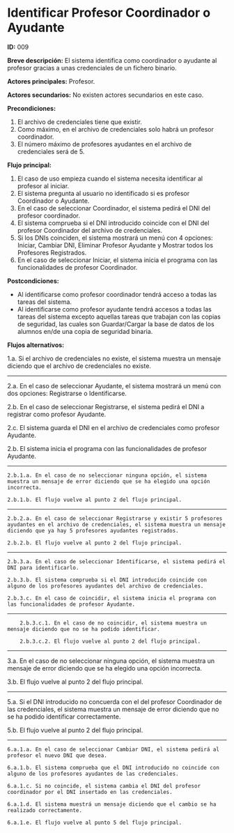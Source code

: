 # Identificar Profesor Coordinador o Ayudante

**ID:** 009

**Breve descripción:** El sistema identifica como coordinador o ayudante al profesor gracias a unas credenciales de un fichero binario.

**Actores principales:** Profesor.

**Actores secundarios:** No existen actores secundarios en este caso.

**Precondiciones:**

1. El archivo de credenciales tiene que existir.
2. Como máximo, en el archivo de credenciales solo habrá un profesor coordinador.
3. El número máximo de profesores ayudantes en el archivo de credenciales será de 5.

**Flujo principal:**

1. El caso de uso empieza cuando el sistema necesita identificar al profesor al iniciar.
2. El sistema pregunta al usuario no identificado si es profesor Coordinador o Ayudante.
3. En el caso de seleccionar Coordinador, el sistema pedirá el DNI del profesor coordinador.
4. El sistema comprueba si el DNI introducido coincide con el DNI del profesor Coordinador del archivo de credenciales.
5. Si los DNIs coinciden, el sistema mostrará un menú con 4 opciones: Iniciar, Cambiar DNI, Eliminar Profesor Ayudante y Mostrar todos los Profesores Registrados.
6. En el caso de seleccionar Iniciar, el sistema inicia el programa con las funcionalidades de profesor Coordinador.

**Postcondiciones:**

* Al identificarse como profesor coordinador tendrá acceso a todas las tareas del sistema.
* Al identificarse como profesor ayudante tendrá accesos a todas las tareas del sistema excepto aquellas tareas que trabajan con las copias de seguridad, las cuales son Guardar/Cargar la base de datos de los alumnos en/de una copia de seguridad binaria.

**Flujos alternativos:**

1.a. Si el archivo de credenciales no existe, el sistema muestra un mensaje diciendo que el archivo de credenciales no existe.

---

2.a. En el caso de seleccionar Ayudante, el sistema mostrará un menú con dos opciones: Registrarse o Identificarse.

2.b. En el caso de seleccionar Registrarse, el sistema pedirá el DNI a registrar como profesor Ayudante.

2.c. El sistema guarda el DNI en el archivo de credenciales como profesor Ayudante.

2.b. El sistema inicia el programa con las funcionalidades de profesor Ayudante.

---

    2.b.1.a. En el caso de no seleccionar ninguna opción, el sistema muestra un mensaje de error diciendo que se ha elegido una opción incorrecta.

    2.b.1.b. El flujo vuelve al punto 2 del flujo principal.

---

    2.b.2.a. En el caso de seleccionar Registrarse y existir 5 profesores ayudantes en el archivo de credenciales, el sistema muestra un mensaje diciendo que ya hay 5 profesores ayudantes registrados.

    2.b.2.b. El flujo vuelve al punto 2 del flujo principal.

---

    2.b.3.a. En el caso de seleccionar Identificarse, el sistema pedirá el DNI para identificarlo.

    2.b.3.b. El sistema comprueba si el DNI introducido coincide con alguno de los profesores ayudantes del archivo de credenciales.

    2.b.3.c. En el caso de coincidir, el sistema inicia el programa con las funcionalidades de profesor Ayudante.
---
        2.b.3.c.1. En el caso de no coincidir, el sistema muestra un mensaje diciendo que no se ha podido identificar.

        2.b.3.c.2. El flujo vuelve al punto 2 del flujo principal.
---

3.a. En el caso de no seleccionar ninguna opción, el sistema muestra un mensaje de error diciendo que se ha elegido una opción incorrecta.

3.b. El flujo vuelve al punto 2 del flujo principal.

---

5.a. Si el DNI introducido no concuerda con el del profesor Coordinador de las credenciales, el sistema muestra un mensaje de error diciendo que no se ha podido identificar correctamente.

5.b. El flujo vuelve al punto 2 del flujo principal.

---

    6.a.1.a. En el caso de seleccionar Cambiar DNI, el sistema pedirá al profesor el nuevo DNI que desea.

    6.a.1.b. El sistema comprueba que el DNI introducido no coincide con alguno de los profesores ayudantes de las credenciales.

    6.a.1.c. Si no coincide, el sistema cambia el DNI del profesor coordinador por el DNI insertado en las credenciales.

    6.a.1.d. El sistema muestrá un mensaje diciendo que el cambio se ha realizado correctamente.

    6.a.1.e. El flujo vuelve al punto 5 del flujo principal.
